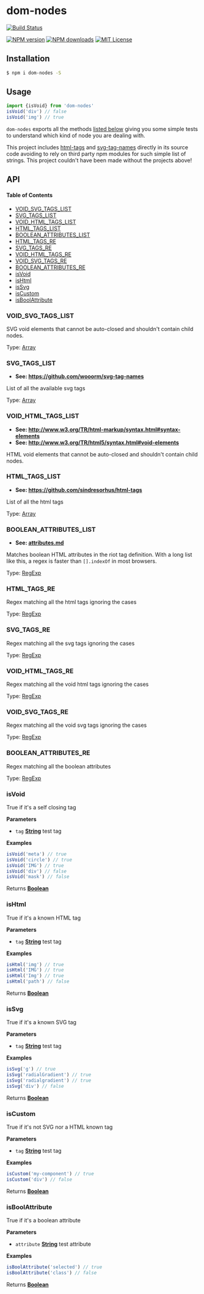 # dom-nodes

[![Build Status][travis-image]][travis-url]

[![NPM version][npm-version-image]][npm-url]
[![NPM downloads][npm-downloads-image]][npm-url]
[![MIT License][license-image]][license-url]

## Installation

```bash
$ npm i dom-nodes -S
```

## Usage

```js
import {isVoid} from 'dom-nodes'
isVoid('div') // false
isVoid('img') // true
```

`dom-nodes` exports all the methods [listed below](#API) giving you some simple tests to understand which kind of node you are dealing with.

This project includes [html-tags](https://github.com/sindresorhus/html-tags) and [svg-tag-names](https://github.com/wooorm/svg-tag-names) directly in its source code avoiding to rely on third party npm modules for such simple list of strings.
This project couldn't have been made without the projects above!

[travis-image]: https://img.shields.io/travis/riot/dom-nodes.svg?style=flat-square

[travis-url]: https://travis-ci.org/riot/dom-nodes

[license-image]: http://img.shields.io/badge/license-MIT-000000.svg?style=flat-square

[license-url]: LICENSE

[npm-version-image]: http://img.shields.io/npm/v/dom-nodes.svg?style=flat-square

[npm-downloads-image]: http://img.shields.io/npm/dm/dom-nodes.svg?style=flat-square

[npm-url]: https://npmjs.org/package/dom-nodes

## API

<!-- Generated by documentation.js. Update this documentation by updating the source code. -->

#### Table of Contents

-   [VOID_SVG_TAGS_LIST](#void_svg_tags_list)
-   [SVG_TAGS_LIST](#svg_tags_list)
-   [VOID_HTML_TAGS_LIST](#void_html_tags_list)
-   [HTML_TAGS_LIST](#html_tags_list)
-   [BOOLEAN_ATTRIBUTES_LIST](#boolean_attributes_list)
-   [HTML_TAGS_RE](#html_tags_re)
-   [SVG_TAGS_RE](#svg_tags_re)
-   [VOID_HTML_TAGS_RE](#void_html_tags_re)
-   [VOID_SVG_TAGS_RE](#void_svg_tags_re)
-   [BOOLEAN_ATTRIBUTES_RE](#boolean_attributes_re)
-   [isVoid](#isvoid)
-   [isHtml](#ishtml)
-   [isSvg](#issvg)
-   [isCustom](#iscustom)
-   [isBoolAttribute](#isboolattribute)

### VOID_SVG_TAGS_LIST

SVG void elements that cannot be auto-closed and shouldn't contain child nodes.

Type: [Array](https://developer.mozilla.org/docs/Web/JavaScript/Reference/Global_Objects/Array)

### SVG_TAGS_LIST

-   **See: <https://github.com/wooorm/svg-tag-names>**

List of all the available svg tags

Type: [Array](https://developer.mozilla.org/docs/Web/JavaScript/Reference/Global_Objects/Array)

### VOID_HTML_TAGS_LIST

-   **See: <http://www.w3.org/TR/html-markup/syntax.html#syntax-elements>**
-   **See: <http://www.w3.org/TR/html5/syntax.html#void-elements>**

HTML void elements that cannot be auto-closed and shouldn't contain child nodes.

### HTML_TAGS_LIST

-   **See: <https://github.com/sindresorhus/html-tags>**

List of all the html tags

Type: [Array](https://developer.mozilla.org/docs/Web/JavaScript/Reference/Global_Objects/Array)

### BOOLEAN_ATTRIBUTES_LIST

-   **See: [attributes.md](https://github.com/riot/compiler/blob/dev/doc/attributes.md)**

Matches boolean HTML attributes in the riot tag definition.
With a long list like this, a regex is faster than `[].indexOf` in most browsers.

Type: [RegExp](https://developer.mozilla.org/docs/Web/JavaScript/Reference/Global_Objects/RegExp)

### HTML_TAGS_RE

Regex matching all the html tags ignoring the cases

Type: [RegExp](https://developer.mozilla.org/docs/Web/JavaScript/Reference/Global_Objects/RegExp)

### SVG_TAGS_RE

Regex matching all the svg tags ignoring the cases

Type: [RegExp](https://developer.mozilla.org/docs/Web/JavaScript/Reference/Global_Objects/RegExp)

### VOID_HTML_TAGS_RE

Regex matching all the void html tags ignoring the cases

Type: [RegExp](https://developer.mozilla.org/docs/Web/JavaScript/Reference/Global_Objects/RegExp)

### VOID_SVG_TAGS_RE

Regex matching all the void svg tags ignoring the cases

Type: [RegExp](https://developer.mozilla.org/docs/Web/JavaScript/Reference/Global_Objects/RegExp)

### BOOLEAN_ATTRIBUTES_RE

Regex matching all the boolean attributes

Type: [RegExp](https://developer.mozilla.org/docs/Web/JavaScript/Reference/Global_Objects/RegExp)

### isVoid

True if it's a self closing tag

**Parameters**

-   `tag` **[String](https://developer.mozilla.org/docs/Web/JavaScript/Reference/Global_Objects/String)** test tag

**Examples**

```javascript
isVoid('meta') // true
isVoid('circle') // true
isVoid('IMG') // true
isVoid('div') // false
isVoid('mask') // false
```

Returns **[Boolean](https://developer.mozilla.org/docs/Web/JavaScript/Reference/Global_Objects/Boolean)**

### isHtml

True if it's a known HTML tag

**Parameters**

-   `tag` **[String](https://developer.mozilla.org/docs/Web/JavaScript/Reference/Global_Objects/String)** test tag

**Examples**

```javascript
isHtml('img') // true
isHtml('IMG') // true
isHtml('Img') // true
isHtml('path') // false
```

Returns **[Boolean](https://developer.mozilla.org/docs/Web/JavaScript/Reference/Global_Objects/Boolean)**

### isSvg

True if it's a known SVG tag

**Parameters**

-   `tag` **[String](https://developer.mozilla.org/docs/Web/JavaScript/Reference/Global_Objects/String)** test tag

**Examples**

```javascript
isSvg('g') // true
isSvg('radialGradient') // true
isSvg('radialgradient') // true
isSvg('div') // false
```

Returns **[Boolean](https://developer.mozilla.org/docs/Web/JavaScript/Reference/Global_Objects/Boolean)**

### isCustom

True if it's not SVG nor a HTML known tag

**Parameters**

-   `tag` **[String](https://developer.mozilla.org/docs/Web/JavaScript/Reference/Global_Objects/String)** test tag

**Examples**

```javascript
isCustom('my-component') // true
isCustom('div') // false
```

Returns **[Boolean](https://developer.mozilla.org/docs/Web/JavaScript/Reference/Global_Objects/Boolean)**

### isBoolAttribute

True if it's a boolean attribute

**Parameters**

-   `attribute` **[String](https://developer.mozilla.org/docs/Web/JavaScript/Reference/Global_Objects/String)** test attribute

**Examples**

```javascript
isBoolAttribute('selected') // true
isBoolAttribute('class') // false
```

Returns **[Boolean](https://developer.mozilla.org/docs/Web/JavaScript/Reference/Global_Objects/Boolean)**
